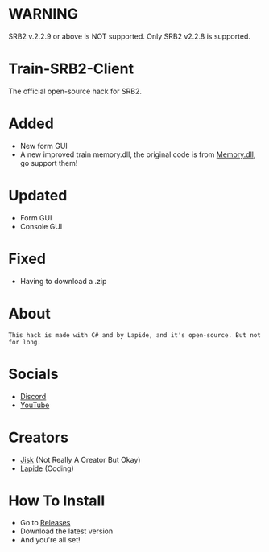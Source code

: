 # WARNING
SRB2 v.2.2.9 or above is NOT supported. Only SRB2 v2.2.8 is supported.

# Train-SRB2-Client
The official open-source hack for SRB2.


# Added
- New form GUI
- A new improved train memory.dll, the original code is from [Memory.dll](https://github.com/Sadulisten/memory.dll), go support them!

# Updated
- Form GUI
- Console GUI

# Fixed
- Having to download a .zip

# About
```
This hack is made with C# and by Lapide, and it's open-source. But not for long.
```

# Socials
- [Discord](https://discord.gg/FCdUdJnYFT)
- [YouTube]()

# Creators
- [Jisk](https://www.youtube.com/channel/UC121oVv6x2HsXjFc-U97MSg) (Not Really A Creator But Okay)
- [Lapide](https://www.youtube.com/channel/UCL3XW3JfhRCZpeHJOFAV56Q) (Coding)


# How To Install
- Go to [Releases](https://github.com/Great-Hacking/Train-SRB2-Client/releases)
- Download the latest version
- And you're all set!
